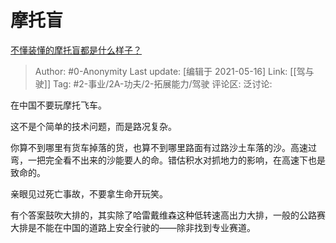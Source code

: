 # 摩托盲
[不懂装懂的摩托盲都是什么样子？](https://www.zhihu.com/question/327340296/answer/727066688)

> Author: #0-Anonymity
> Last update: [编辑于 2021-05-16]
> Link: [[驾与驶]]
> Tag: #2-事业/2A-功夫/2-拓展能力/驾驶
> 评论区:
> 泛讨论:

在中国不要玩摩托飞车。

这不是个简单的技术问题，而是路况复杂。

你算不到哪里有货车掉落的货，也算不到哪里路面有过路沙土车落的沙。高速过弯，一把完全看不出来的沙能要人的命。错估积水对抓地力的影响，在高速下也是致命的。

亲眼见过死亡事故，不要拿生命开玩笑。

有个答案鼓吹大排的，其实除了哈雷戴维森这种低转速高出力大排，一般的公路赛大排是不能在中国的道路上安全行驶的——除非找到专业赛道。
